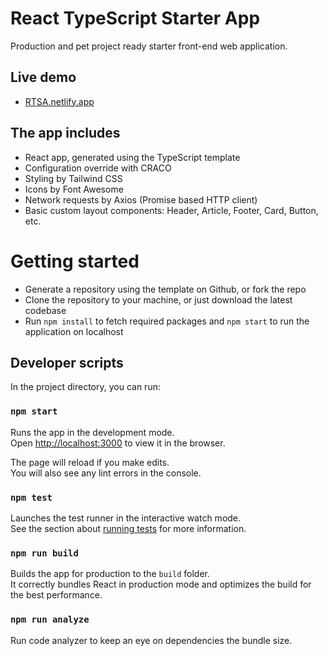# React TypeScript Starter App

Production and pet project ready starter front-end web application.

## Live demo

- [RTSA.netlify.app](https://rtsa.netlify.app/)

## The app includes

- React app, generated using the TypeScript template
- Configuration override with CRACO
- Styling by Tailwind CSS
- Icons by Font Awesome
- Network requests by Axios (Promise based HTTP client)
- Basic custom layout components: Header, Article, Footer, Card, Button, etc.

# Getting started

- Generate a repository using the template on Github, or fork the repo
- Clone the repository to your machine, or just download the latest codebase
- Run `npm install` to fetch required packages and `npm start` to run the application on localhost

## Developer scripts

In the project directory, you can run:

### `npm start`

Runs the app in the development mode.\
Open [http://localhost:3000](http://localhost:3000) to view it in the browser.

The page will reload if you make edits.\
You will also see any lint errors in the console.

### `npm test`

Launches the test runner in the interactive watch mode.\
See the section about [running tests](https://facebook.github.io/create-react-app/docs/running-tests) for more information.

### `npm run build`

Builds the app for production to the `build` folder.\
It correctly bundles React in production mode and optimizes the build for the best performance.

### `npm run analyze`

Run code analyzer to keep an eye on dependencies the bundle size.
